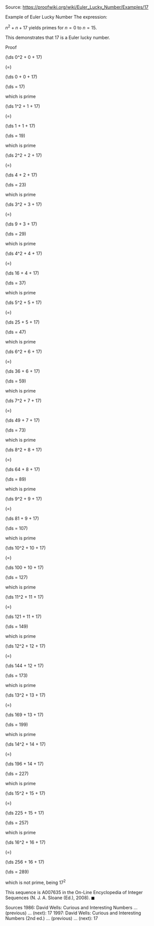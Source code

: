 # 

Source: https://proofwiki.org/wiki/Euler_Lucky_Number/Examples/17

Example of Euler Lucky Number
The expression:

$n^2 + n + 17$
yields primes for $n = 0$ to $n = 15$.

This demonstrates that $17$ is a Euler lucky number.


Proof













\(\ds 0^2 + 0 + 17\)

\(=\)







\(\ds 0 + 0 + 17\)

\(\ds = 17\)



which is prime














\(\ds 1^2 + 1 + 17\)

\(=\)







\(\ds 1 + 1 + 17\)

\(\ds = 19\)



which is prime














\(\ds 2^2 + 2 + 17\)

\(=\)







\(\ds 4 + 2 + 17\)

\(\ds = 23\)



which is prime














\(\ds 3^2 + 3 + 17\)

\(=\)







\(\ds 9 + 3 + 17\)

\(\ds = 29\)



which is prime














\(\ds 4^2 + 4 + 17\)

\(=\)







\(\ds 16 + 4 + 17\)

\(\ds = 37\)



which is prime














\(\ds 5^2 + 5 + 17\)

\(=\)







\(\ds 25 + 5 + 17\)

\(\ds = 47\)



which is prime














\(\ds 6^2 + 6 + 17\)

\(=\)







\(\ds 36 + 6 + 17\)

\(\ds = 59\)



which is prime














\(\ds 7^2 + 7 + 17\)

\(=\)







\(\ds 49 + 7 + 17\)

\(\ds = 73\)



which is prime














\(\ds 8^2 + 8 + 17\)

\(=\)







\(\ds 64 + 8 + 17\)

\(\ds = 89\)



which is prime














\(\ds 9^2 + 9 + 17\)

\(=\)







\(\ds 81 + 9 + 17\)

\(\ds = 107\)



which is prime














\(\ds 10^2 + 10 + 17\)

\(=\)







\(\ds 100 + 10 + 17\)

\(\ds = 127\)



which is prime














\(\ds 11^2 + 11 + 17\)

\(=\)







\(\ds 121 + 11 + 17\)

\(\ds = 149\)



which is prime














\(\ds 12^2 + 12 + 17\)

\(=\)







\(\ds 144 + 12 + 17\)

\(\ds = 173\)



which is prime














\(\ds 13^2 + 13 + 17\)

\(=\)







\(\ds 169 + 13 + 17\)

\(\ds = 199\)



which is prime














\(\ds 14^2 + 14 + 17\)

\(=\)







\(\ds 196 + 14 + 17\)

\(\ds = 227\)



which is prime














\(\ds 15^2 + 15 + 17\)

\(=\)







\(\ds 225 + 15 + 17\)

\(\ds = 257\)



which is prime














\(\ds 16^2 + 16 + 17\)

\(=\)







\(\ds 256 + 16 + 17\)

\(\ds = 289\)



which is not prime, being $17^2$



This sequence is A007635 in the On-Line Encyclopedia of Integer Sequences (N. J. A. Sloane (Ed.), 2008).
$\blacksquare$


Sources
1986: David Wells: Curious and Interesting Numbers ... (previous) ... (next): $17$
1997: David Wells: Curious and Interesting Numbers (2nd ed.) ... (previous) ... (next): $17$





